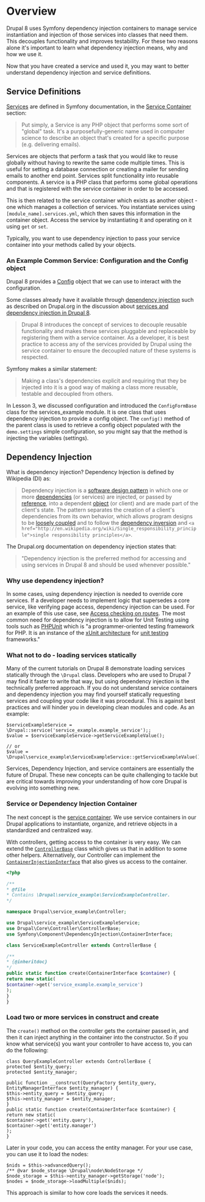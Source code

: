 <!--
{
"name" : "drupal-8-dependency-injection",
"version" : "0.0.1",
"title" : "Lesson 8.3 - Dependency injection",
"description" : "Dependency injection",
"freshnessDate" : 2015-12-11,
"homepage" : "https://docs.acquia.com/articles/drupal-8-dependency-injection",
"canonicalSource" : "https://docs.acquia.com/articles/drupal-8-dependency-injection",
"license" : "CC BY-SA"
}
-->

<!-- @section -->

# Overview

Drupal 8 uses Symfony dependency injection containers to manage service instantiation and injection of those services into classes that need them. This decouples functionality and improves testability. For these two reasons alone it's important to learn what dependency injection means, why and how we use it.

Now that you have created a service and used it, you may want to better understand dependency injection and service definitions.

<!-- @section -->

## Service Definitions

[Services](http://symfony.com/doc/current/glossary.html#term-service) are defined in Symfony documentation, in the [Service Container](http://symfony.com/doc/current/book/service_container.html) section:

> Put simply, a Service is any PHP object that performs some sort of "global" task. It's a purposefully-generic name used in computer science to describe an object that's created for a specific purpose (e.g. delivering emails).

Services are objects that perform a task that you would like to reuse globally without having to rewrite the same code multiple times. This is useful for setting a database connection or creating a mailer for sending emails to another end point. Services split functionality into reusable components. A service is a PHP class that performs some global operations and that is registered with the service container in order to be accessed.

This is then related to the service container which exists as another object - one which manages a collection of services. You instantiate services using `[module_name].services.yml`, which then saves this information in the container object. Access the service by instantiating it and operating on it using `get` or `set`.

Typically, you want to use dependency injection to pass your service container into your methods called by your objects.

### An Example Common Service: Configuration and the Config object

Drupal 8 provides a [Config](https://api.drupal.org/api/drupal/core%21lib%21Drupal%21Core%21Config%21Config.php/class/Config/8) object that we can use to interact with the configuration.

Some classes already have it available through [dependency injection](http://symfony.com/doc/current/components/dependency_injection/types.html) such as described on Drupal.org in the discussion about [services and dependency injection in Drupal 8](https://www.drupal.org/node/2133171).

> Drupal 8 introduces the concept of services to decouple reusable functionality and makes these services pluggable and replaceable by registering them with a service container. As a developer, it is best practice to access any of the services provided by Drupal using the service container to ensure the decoupled nature of these systems is respected.

Symfony makes a similar statement:

> Making a class's dependencies explicit and requiring that they be injected into it is a good way of making a class more reusable, testable and decoupled from others.

In Lesson 3, we discussed configuration and introduced the `ConfigFormBase` class for the services_example module. It is one class that uses dependency injection to provide a config object. The `config()` method of the parent class is used to retrieve a config object populated with the `demo.settings` simple configuration, so you might say that the method is injecting the variables (settings).

<!-- @task, "hasDeliverable" : true, "text" : "Describe what a service is." -->

<!-- @section -->

## Dependency Injection

What is dependency injection? Dependency Injection is defined by Wikipedia (DI) as:

> Dependency injection is a [software design pattern](http://en.wikipedia.org/wiki/Software_design_pattern) in which one or more [dependencies](http://en.wikipedia.org/wiki/Coupling_%28computer_programming%29) (or services) are injected, or passed by [reference](http://en.wikipedia.org/wiki/Reference_%28computer_science%29), into a dependent [object](http://en.wikipedia.org/wiki/Object_%28computer_science%29) (or client) and are made part of the client's state. The pattern separates the creation of a client's dependencies from its own behavior, which allows program designs to be [loosely coupled](http://en.wikipedia.org/wiki/Loose_coupling) and to follow the [dependency inversion](http://en.wikipedia.org/wiki/Dependency_inversion_principle) and `<a href="http://en.wikipedia.org/wiki/Single_responsibility_principle">single responsibility principles</a>`.

The Drupal.org documentation on dependency injection states that:

> "Dependency injection is the preferred method for accessing and using services in Drupal 8 and should be used whenever possible."

### Why use dependency injection?

In some cases, using dependency injection is needed to override core services. If a developer needs to implement logic that supersedes a core service, like verifying page access, dependency injection can be used. For an example of this use case, see [Access checking on routes](https://www.drupal.org/node/2122195). The most common need for dependency injection is to allow for Unit Testing using tools such as [PHPUnit](https://phpunit.de/) which is "a programmer-oriented testing framework for PHP. It is an instance of the [xUnit architecture](http://en.wikipedia.org/wiki/XUnit) for [unit testing](http://en.wikipedia.org/wiki/Unit_testing) frameworks."

### What not to do - loading services statically

Many of the current tutorials on Drupal 8 demonstrate loading services statically through the `\Drupal` class. Developers who are used to Drupal 7 may find it faster to write that way, but using dependency injection is the technically preferred approach. If you do not understand service containers and dependency injection you may find yourself statically requesting services and coupling your code like it was procedural. This is against best practices and will hinder you in developing clean modules and code. As an example:

```
$serviceExampleService = \Drupal::service('service_example.example_service');;
$value = $serviceExampleService->getServiceExampleValue();

// or
$value = \Drupal\service_example\ServiceExampleService::getServiceExampleValue();
```

Services, Dependency Injection, and service containers are essentially the future of Drupal. These new concepts can be quite challenging to tackle but are critical towards improving your understanding of how core Drupal is evolving into something new.

### Service or Dependency Injection Container

The next concept is the [service container](http://symfony.com/doc/current/book/service_container.html). We use service containers in our Drupal applications to instantiate, organize, and retrieve objects in a standardized and centralized way.

With controllers, getting access to the container is very easy. We can extend the [`ControllerBase`](https://api.drupal.org/api/drupal/core%21lib%21Drupal%21Core%21Controller%21ControllerBase.php/class/ControllerBase/8) class which gives us that in addition to some other helpers. Alternatively, our Controller can implement the [`ContainerInjectionInterface`](https://api.drupal.org/api/drupal/core%21lib%21Drupal%21Core%21DependencyInjection%21ContainerInjectionInterface.php/interface/ContainerInjectionInterface/8) that also gives us access to the container.

```php
<?php

/**
* @file
* Contains \Drupal\service_example\ServiceExampleController.
*/

namespace Drupal\service_example\Controller;

use Drupal\service_example\ServiceExampleService;
use Drupal\Core\Controller\ControllerBase;
use Symfony\Component\DependencyInjection\ContainerInterface;

class ServiceExampleController extends ControllerBase {

/**
* {@inheritdoc}
*/
public static function create(ContainerInterface $container) {
return new static(
$container->get('service_example.example_service')
);
}
}
```

### Load two or more services in construct and create

The `create()` method on the controller gets the container passed in, and then it can inject anything in the container into the constructor. So if you know what service(s) you want your controller to have access to, you can do the following:

```
class QueryExampleController extends ControllerBase {
protected $entity_query;
protected $entity_manager;

public function __construct(QueryFactory $entity_query, EntityManagerInterface $entity_manager) {
$this->entity_query = $entity_query;
$this->entity_manager = $entity_manager;
}
public static function create(ContainerInterface $container) {
return new static(
$container->get('entity.query'),
$container->get('entity.manager')
);
}
```

Later in your code, you can access the entity manager. For your use case, you can use it to load the nodes:

```
$nids = $this->advancedQuery();
/** @var $node_storage \Drupal\node\NodeStorage */
$node_storage = $this->entity_manager->getStorage('node');
$nodes = $node_storage->loadMultiple($nids);
```

This approach is similar to how core loads the services it needs.

<!-- @task, "text" : "Make sure you have understood everything about dependency injection as described above." -->
